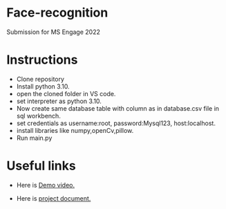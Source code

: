 # Face-recognition
Submission for MS Engage 2022
# Instructions
<ul>
  <li>Clone repository
    <li>Install python 3.10.
      <li>open the cloned folder in VS code.
        <li>set interpreter as python 3.10.
          <li>Now create same database table with column as in database.csv file in sql workbench.
            <li>set credentials as username:root, password:Mysql123, host:localhost.
              <li>install libraries like numpy,openCv,pillow.
                <li>Run main.py
</ul>

# Useful links
<ul>
  <li><p>Here is <a href="https://youtu.be/aJLZnDw2ibk"> Demo video.</a></p>
    <li><p>Here is <a href="https://docs.google.com/presentation/d/1WgOGfoLpqmYmkMINEOV_cVMC0IgshS3X6Uq-Rrxupt0/edit?usp=sharing"> project document.</a></p>
</ul>
    
